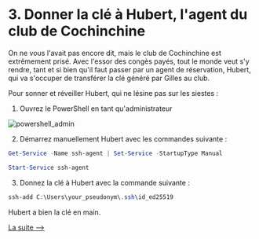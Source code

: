 # 3. Donner la clé à Hubert, l'agent du club de Cochinchine

On ne vous l'avait pas encore dit, mais le club de Cochinchine est extrêmement prisé. Avec l'essor des congès payés, tout le monde veut s'y rendre, tant et si bien qu'il faut passer par un agent de réservation, Hubert, qui va s'occuper de transférer la clé généré par Gilles au club. 

Pour sonner et réveiller Hubert, qui ne lésine pas sur les siestes : 

1. Ouvrez le PowerShell en tant qu'administrateur 

![powershell_admin](https://github.com/user-attachments/assets/85b6fcd8-7243-465e-94b6-9d52c24563cf)

2. Démarrez manuellement Hubert  avec les commandes suivante : 

```powershell
Get-Service -Name ssh-agent | Set-Service -StartupType Manual
```

```powershell
Start-Service ssh-agent
```

3. Donnez la clé à Hubert avec la commande suivante : 

```powershell
ssh-add C:\Users\your_pseudonym\.ssh\id_ed25519
```

Hubert a bien la clé en main. 

[La suite -->](4_donner_cle_club.md)
